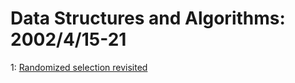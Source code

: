 # Data Structures and Algorithms: 2002/4/15-21  
1: [Randomized selection revisited](https://doi.org/10.48550/arXiv.cs/0204033)  